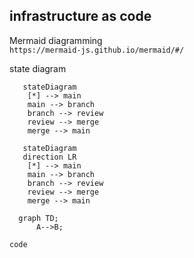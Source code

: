 ## infrastructure as code


Mermaid diagramming  
`https://mermaid-js.github.io/mermaid/#/`  

state diagram  
```
   stateDiagram
    [*] --> main
    main --> branch
    branch --> review
    review --> merge
    merge --> main
```
```mermaid
   stateDiagram
   direction LR
    [*] --> main
    main --> branch
    branch --> review
    review --> merge
    merge --> main
 ```





```mermaid
  graph TD;
      A-->B;
 ```

```
code
```
